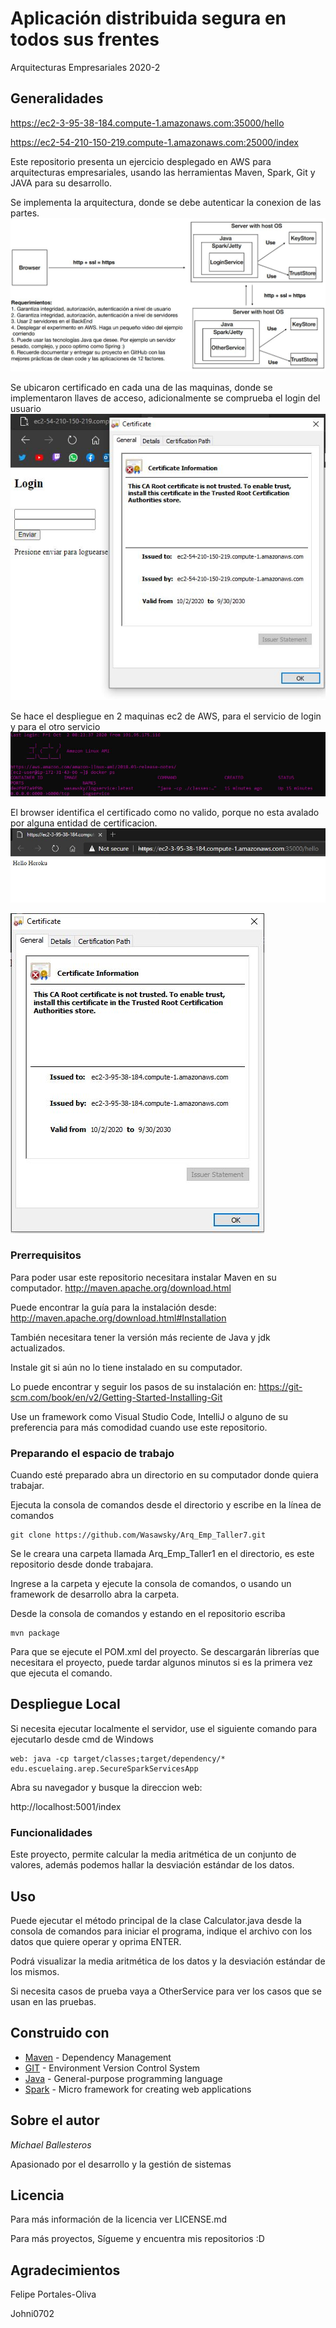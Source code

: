 # Aplicación distribuida segura en todos sus frentes

Arquitecturas Empresariales 2020-2

## Generalidades

https://ec2-3-95-38-184.compute-1.amazonaws.com:35000/hello

https://ec2-54-210-150-219.compute-1.amazonaws.com:25000/index

Este repositorio presenta un ejercicio desplegado en AWS para arquitecturas empresariales, usando las herramientas Maven, Spark, Git y JAVA para su desarrollo.

Se implementa la arquitectura, donde se debe autenticar la conexion de las partes.
![](/resources/img/taller.jpg)

Se ubicaron certificado en cada una de las maquinas, donde se implementaron llaves de acceso, adicionalmente se comprueba el login del usuario
![](/resources/img/Capture.jpg)

Se hace el despliegue en 2 maquinas ec2 de AWS, para el servicio de login y para el otro servicio
![](/resources/img/Capture2.jpg)

El browser identifica el certificado como no valido, porque no esta avalado por alguna entidad de certificacion.
![](/resources/img/Capture3.jpg)

![](/resources/img/Capture4.jpg)


### Prerrequisitos

Para poder usar este repositorio necesitara instalar Maven en su computador.
http://maven.apache.org/download.html

Puede encontrar la guía para la instalación desde:
http://maven.apache.org/download.html#Installation

También necesitara tener la versión más reciente de Java y jdk actualizados.

Instale git si aún no lo tiene instalado en su computador.

Lo puede encontrar y seguir los pasos de su instalación en:
https://git-scm.com/book/en/v2/Getting-Started-Installing-Git

Use un framework como Visual Studio Code, IntelliJ o alguno de su preferencia para más comodidad cuando use este repositorio.


### Preparando el espacio de trabajo

Cuando esté preparado abra un directorio en su computador donde quiera trabajar.

Ejecuta la consola de comandos desde el directorio y escribe en la línea de comandos

```
git clone https://github.com/Wasawsky/Arq_Emp_Taller7.git
```

Se le creara una carpeta llamada Arq_Emp_Taller1 en el directorio, es este repositorio desde donde trabajara.

Ingrese a la carpeta y ejecute la consola de comandos, o usando un framework de desarrollo abra la carpeta.

Desde la consola de comandos y estando en el repositorio escriba

```
mvn package
```

Para que se ejecute el POM.xml del proyecto.
Se descargarán librerías que necesitara el proyecto, puede tardar algunos minutos si es la primera vez que ejecuta el comando.

## Despliegue Local

Si necesita ejecutar localmente el servidor, use el siguiente comando para ejecutarlo desde cmd de Windows

```
web: java -cp target/classes;target/dependency/* edu.escuelaing.arep.SecureSparkServicesApp
```
Abra su navegador y busque la direccion web:

http://localhost:5001/index


### Funcionalidades

Este proyecto, permite calcular la media aritmética de un conjunto de valores, además podemos hallar la desviación estándar de los datos.

## Uso

Puede ejecutar el método principal de la clase Calculator.java desde la consola de comandos para iniciar el programa, indique el archivo con los datos que quiere operar y oprima ENTER.

Podrá visualizar la media aritmética de los datos y la desviación estándar de los mismos.

Si necesita casos de prueba vaya a OtherService para ver los casos que se usan en las pruebas. 

## Construido con

* [Maven](https://maven.apache.org/) - Dependency Management
* [GIT](https://git-scm.com/) - Environment Version Control System
* [Java](https://www.java.com/es/) - General-purpose programming language
* [Spark](http://sparkjava.com/) - Micro framework for creating web applications

## Sobre el autor

*Michael Ballesteros*

Apasionado por el desarrollo y la gestión de sistemas

## Licencia

Para más información de la licencia ver LICENSE.md

Para más proyectos, Sígueme y encuentra mis repositorios :D

## Agradecimientos

Felipe Portales-Oliva

Johni0702

